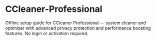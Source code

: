 # CCleaner-Professional
Offline setup guide for CCleaner Professional — system cleaner and optimizer with advanced privacy protection and performance boosting features. No login or activation required.
